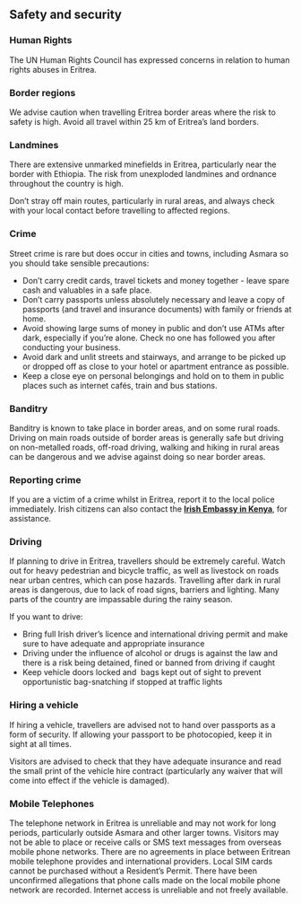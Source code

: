 ## Safety and security

### **Human Rights**

The UN Human Rights Council has expressed concerns in relation to human rights abuses in Eritrea.

### **Border regions**

We advise caution when travelling Eritrea border areas where the risk to safety is high. Avoid all travel within 25 km of Eritrea’s land borders.

### **Landmines**

There are extensive unmarked minefields in Eritrea, particularly near the border with Ethiopia. The risk from unexploded landmines and ordnance throughout the country is high.

Don’t stray off main routes, particularly in rural areas, and always check with your local contact before travelling to affected regions.

### **Crime**

Street crime is rare but does occur in cities and towns, including Asmara so you should take sensible precautions:

* Don’t carry credit cards, travel tickets and money together - leave spare cash and valuables in a safe place.
* Don’t carry passports unless absolutely necessary and leave a copy of passports (and travel and insurance documents) with family or friends at home.
* Avoid showing large sums of money in public and don’t use ATMs after dark, especially if you’re alone. Check no one has followed you after conducting your business.
* Avoid dark and unlit streets and stairways, and arrange to be picked up or dropped off as close to your hotel or apartment entrance as possible.
* Keep a close eye on personal belongings and hold on to them in public places such as internet cafés, train and bus stations.

### **Banditry**

Banditry is known to take place in border areas, and on some rural roads. Driving on main roads outside of border areas is generally safe but driving on non-metalled roads, off-road driving, walking and hiking in rural areas can be dangerous and we advise against doing so near border areas.

### **Reporting crime**

If you are a victim of a crime whilst in Eritrea, report it to the local police immediately. Irish citizens can also contact the [**Irish Embassy in Kenya**](/en/kenya/nairobi/), for assistance.

### **Driving**

If planning to drive in Eritrea, travellers should be extremely careful. Watch out for heavy pedestrian and bicycle traffic, as well as livestock on roads near urban centres, which can pose hazards. Travelling after dark in rural areas is dangerous, due to lack of road signs, barriers and lighting. Many parts of the country are impassable during the rainy season.

If you want to drive:

* Bring full Irish driver’s licence and international driving permit and make sure to have adequate and appropriate insurance
* Driving under the influence of alcohol or drugs is against the law and there is a risk being detained, fined or banned from driving if caught
* Keep vehicle doors locked and  bags kept out of sight to prevent opportunistic bag-snatching if stopped at traffic lights

### **Hiring a vehicle**

If hiring a vehicle, travellers are advised not to hand over passports as a form of security. If allowing your passport to be photocopied, keep it in sight at all times.

Visitors are advised to check that they have adequate insurance and read the small print of the vehicle hire contract (particularly any waiver that will come into effect if the vehicle is damaged).

### **Mobile Telephones**

The telephone network in Eritrea is unreliable and may not work for long periods, particularly outside Asmara and other larger towns. Visitors may not be able to place or receive calls or SMS text messages from overseas mobile phone networks. There are no agreements in place between Eritrean mobile telephone provides and international providers. Local SIM cards cannot be purchased without a Resident’s Permit. There have been unconfirmed allegations that phone calls made on the local mobile phone network are recorded. Internet access is unreliable and not freely available.